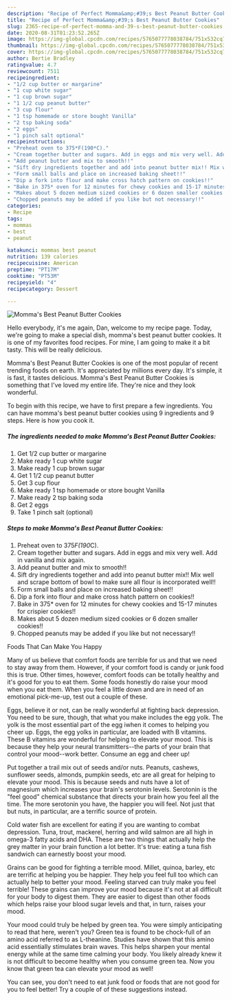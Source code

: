 ```yaml
---
description: "Recipe of Perfect Momma&amp;#39;s Best Peanut Butter Cookies"
title: "Recipe of Perfect Momma&amp;#39;s Best Peanut Butter Cookies"
slug: 2365-recipe-of-perfect-momma-and-39-s-best-peanut-butter-cookies
date: 2020-08-31T01:23:52.265Z
image: https://img-global.cpcdn.com/recipes/5765077778038784/751x532cq70/mommas-best-peanut-butter-cookies-recipe-main-photo.jpg
thumbnail: https://img-global.cpcdn.com/recipes/5765077778038784/751x532cq70/mommas-best-peanut-butter-cookies-recipe-main-photo.jpg
cover: https://img-global.cpcdn.com/recipes/5765077778038784/751x532cq70/mommas-best-peanut-butter-cookies-recipe-main-photo.jpg
author: Bertie Bradley
ratingvalue: 4.7
reviewcount: 7511
recipeingredient:
- "1/2 cup butter or margarine"
- "1 cup white sugar"
- "1 cup brown sugar"
- "1 1/2 cup peanut butter"
- "3 cup flour"
- "1 tsp homemade or store bought Vanilla"
- "2 tsp baking soda"
- "2 eggs"
- "1 pinch salt optional"
recipeinstructions:
- "Preheat oven to 375*F(190*C)."
- "Cream together butter and sugars. Add in eggs and mix very well. Add in vanilla and mix again."
- "Add peanut butter and mix to smooth!!"
- "Sift dry ingredients together and add into peanut butter mix!! Mix well and scrape bottom of bowl to make sure all flour is incorporated well!!"
- "Form small balls and place on increased baking sheet!!"
- "Dip a fork into flour and make cross hatch pattern on cookies!!"
- "Bake in 375* oven for 12 minutes for chewy cookies and 15-17 minutes for crispier cookies!!"
- "Makes about 5 dozen medium sized cookies or 6 dozen smaller cookies!!"
- "Chopped peanuts may be added if you like but not necessary!!"
categories:
- Recipe
tags:
- mommas
- best
- peanut

katakunci: mommas best peanut 
nutrition: 139 calories
recipecuisine: American
preptime: "PT17M"
cooktime: "PT53M"
recipeyield: "4"
recipecategory: Dessert

---
```



![Momma&#39;s Best Peanut Butter Cookies](https://img-global.cpcdn.com/recipes/5765077778038784/751x532cq70/mommas-best-peanut-butter-cookies-recipe-main-photo.jpg)

Hello everybody, it's me again, Dan, welcome to my recipe page. Today, we're going to make a special dish, momma&#39;s best peanut butter cookies. It is one of my favorites food recipes. For mine, I am going to make it a bit tasty. This will be really delicious.



Momma&#39;s Best Peanut Butter Cookies is one of the most popular of recent trending foods on earth. It's appreciated by millions every day. It's simple, it is fast, it tastes delicious. Momma&#39;s Best Peanut Butter Cookies is something that I've loved my entire life. They're nice and they look wonderful.


To begin with this recipe, we have to first prepare a few ingredients. You can have momma&#39;s best peanut butter cookies using 9 ingredients and 9 steps. Here is how you cook it.

<!--inarticleads1-->

##### The ingredients needed to make Momma&#39;s Best Peanut Butter Cookies:

1. Get 1/2 cup butter or margarine
1. Make ready 1 cup white sugar
1. Make ready 1 cup brown sugar
1. Get 1 1/2 cup peanut butter
1. Get 3 cup flour
1. Make ready 1 tsp homemade or store bought Vanilla
1. Make ready 2 tsp baking soda
1. Get 2 eggs
1. Take 1 pinch salt (optional)




<!--inarticleads2-->

##### Steps to make Momma&#39;s Best Peanut Butter Cookies:

1. Preheat oven to 375*F(190*C).
1. Cream together butter and sugars. Add in eggs and mix very well. Add in vanilla and mix again.
1. Add peanut butter and mix to smooth!!
1. Sift dry ingredients together and add into peanut butter mix!! Mix well and scrape bottom of bowl to make sure all flour is incorporated well!!
1. Form small balls and place on increased baking sheet!!
1. Dip a fork into flour and make cross hatch pattern on cookies!!
1. Bake in 375* oven for 12 minutes for chewy cookies and 15-17 minutes for crispier cookies!!
1. Makes about 5 dozen medium sized cookies or 6 dozen smaller cookies!!
1. Chopped peanuts may be added if you like but not necessary!!




Foods That Can Make You Happy


Many of us believe that comfort foods are terrible for us and that we need to stay away from them. However, if your comfort food is candy or junk food this is true. Other times, however, comfort foods can be totally healthy and it's good for you to eat them. Some foods honestly do raise your mood when you eat them. When you feel a little down and are in need of an emotional pick-me-up, test out a couple of these.

Eggs, believe it or not, can be really wonderful at fighting back depression. You need to be sure, though, that what you make includes the egg yolk. The yolk is the most essential part of the egg iwhen it comes to helping you cheer up. Eggs, the egg yolks in particular, are loaded with B vitamins. These B vitamins are wonderful for helping to elevate your mood. This is because they help your neural transmitters--the parts of your brain that control your mood--work better. Consume an egg and cheer up!

Put together a trail mix out of seeds and/or nuts. Peanuts, cashews, sunflower seeds, almonds, pumpkin seeds, etc are all great for helping to elevate your mood. This is because seeds and nuts have a lot of magnesium which increases your brain's serotonin levels. Serotonin is the "feel good" chemical substance that directs your brain how you feel all the time. The more serotonin you have, the happier you will feel. Not just that but nuts, in particular, are a terrific source of protein.

Cold water fish are excellent for eating if you are wanting to combat depression. Tuna, trout, mackerel, herring and wild salmon are all high in omega-3 fatty acids and DHA. These are two things that actually help the grey matter in your brain function a lot better. It's true: eating a tuna fish sandwich can earnestly boost your mood. 

Grains can be good for fighting a terrible mood. Millet, quinoa, barley, etc are terrific at helping you be happier. They help you feel full too which can actually help to better your mood. Feeling starved can truly make you feel terrible! These grains can improve your mood because it's not at all difficult for your body to digest them. They are easier to digest than other foods which helps raise your blood sugar levels and that, in turn, raises your mood.

Your mood could truly be helped by green tea. You were simply anticipating to read that here, weren't you? Green tea is found to be chock-full of an amino acid referred to as L-theanine. Studies have shown that this amino acid essentially stimulates brain waves. This helps sharpen your mental energy while at the same time calming your body. You likely already knew it is not difficult to become healthy when you consume green tea. Now you know that green tea can elevate your mood as well!

You can see, you don't need to eat junk food or foods that are not good for you to feel better! Try  a  couple of  of  these  suggestions  instead.


